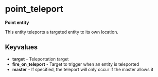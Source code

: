 # point_teleport

**Point entity**

This entity teleports a targeted entity to its own location.

## Keyvalues

* **target** - Teleportation target
* **fire_on_teleport** - Target to trigger when an entity is teleported
* **master** - If specified, the teleport will only occur if the master allows it
